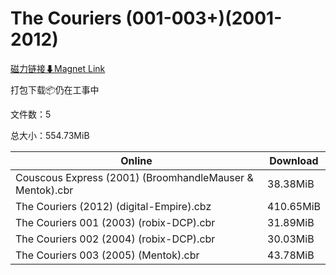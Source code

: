 # The Couriers (001-003+)(2001-2012)

[磁力链接⬇Magnet Link](magnet:?xt=urn:btih:0bb141af34df75125f2d3fea8dc77ebf0eab9777&dn=The%20Couriers%20%28001-003%2B%29%282001-2012%29)

打包下载📦仍在工事中

文件数：5

总大小：554.73MiB

Online | Download
--- | ---
Couscous Express (2001) (BroomhandleMauser & Mentok).cbr | 38.38MiB
The Couriers (2012) (digital-Empire).cbz | 410.65MiB
The Couriers 001 (2003) (robix-DCP).cbr | 31.89MiB
The Couriers 002 (2004) (robix-DCP).cbr | 30.03MiB
The Couriers 003 (2005) (Mentok).cbr | 43.78MiB